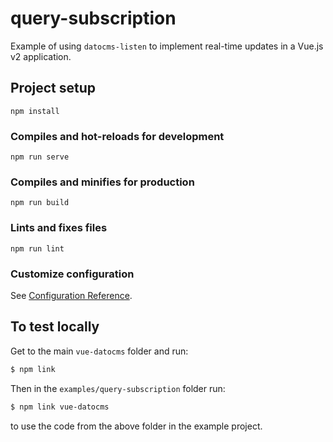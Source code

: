 # query-subscription

Example of using `datocms-listen` to implement real-time updates in a Vue.js v2 application.

## Project setup
```
npm install
```

### Compiles and hot-reloads for development
```
npm run serve
```

### Compiles and minifies for production
```
npm run build
```

### Lints and fixes files
```
npm run lint
```

### Customize configuration
See [Configuration Reference](https://cli.vuejs.org/config/).

## To test locally

Get to the main `vue-datocms` folder and run:
``` bash
$ npm link
```

Then in the `examples/query-subscription` folder run:
``` bash
$ npm link vue-datocms
```
to use the code from the above folder in the example project.
